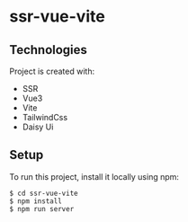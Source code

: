 # ssr-vue-vite
## Technologies
Project is created with:
* SSR
* Vue3
* Vite
* TailwindCss
* Daisy Ui

## Setup
To run this project, install it locally using npm:
```
$ cd ssr-vue-vite
$ npm install
$ npm run server
